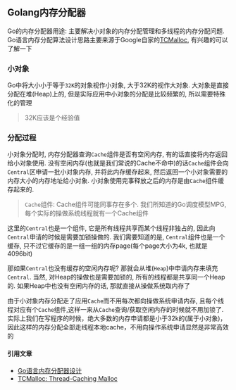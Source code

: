 ## Golang内存分配器

Go的内存分配器用途: 主要解决小对象的内存分配管理和多线程的内存分配问题. Go语言内存分配算法设计思路主要来源于Google自家的[TCMalloc](http://goog-perftools.sourceforge.net/doc/tcmalloc.html), 有兴趣的可以了解一下

### 小对象

Go中将大小小于等于`32K`的对象视作小对象, 大于32K的视作大对象. 大对象是直接分配在堆(Heap)上的, 但是实际应用中小对象的分配是比较频繁的, 所以需要特殊化的管理

> 32K应该是个经验值

### 分配过程

小对象分配时, 内存分配器查询`Cache`组件是否有空闲内存, 有的话直接将内存返回给小对象使用. 没有空闲内存(也就是我们常说的Cache不命中)的话`Cache`组件会向`Central`区申请一批小对象内存, 并将此内存缓存起来, 然后返回一个小对象需要的内存大小的内存地址给小对象. 小对象使用完事释放之后的内存是由`Cache`组件缓存起来的. 

> `Cache`组件: Cache组件可能同事存在多个. 我们所知道的Go调度模型MPG, 每个实际的操做系统线程就有一个Cache组件

这里的`Central`也是一个组件, 它是所有线程共享而某个线程非独占的, 因此向`Central`申请的时候是需要加锁操做的.  我们需要知道的是, `Central`组件也是一个缓存, 只不过它缓存的是一组一组的内存page(每个page大小为4k, 也就是4096bit)

那如果`Central`也没有缓存的空闲内存呢? 那就会从堆(`Heap`)中申请内存来填充`Central`. 当然, 对Heap的操做也是需要加锁的, 所有的线程都是共享同一个Heap的. 如果Heap中也没有空闲内存的话, 那就直接从操做系统取内存了

由于小对象内存分配走了应用`Cache`而不用每次都向操做系统申请内存, 且每个线程对应有个`Cache`组件,这样一来从`Cache`查询/获取空闲内存的时候就不用加锁了. 实际上我们在写程序的时候，绝大多数的内存申请都是小于32k的(属于小对象)，因此这样的内存分配全部走线程本地cache，不用向操作系统申请显然是非常高效的



#### 引用文章

* [Go语言内存分配器设计](http://skoo.me/go/2013/10/08/go-memory-manage-system-design)
* [TCMalloc: Thread-Caching Malloc](http://goog-perftools.sourceforge.net/doc/tcmalloc.html)